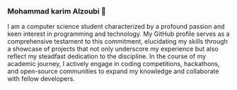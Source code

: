 ### Mohammad karim Alzoubi 👋

<!--
**karimAlzoubi/karimAlzoubi** is a ✨ _special_ ✨ repository because its `README.md` (this file) appears on your GitHub profile.

Here are some ideas to get you started:

- 🔭 I’m currently working on ...
- 🌱 I’m currently learning ...
- 👯 I’m looking to collaborate on ...
- 🤔 I’m looking for help with ...
- 💬 Ask me about ...
- 📫 How to reach me: ...
- 😄 Pronouns: ...
- ⚡ Fun fact: ...
-->

<p>I am a computer science student characterized by a profound passion and keen interest in programming and technology. My GitHub profile serves as a comprehensive testament to this commitment, elucidating my skills through a showcase of projects that not only underscore my experience but also reflect my steadfast dedication to the discipline. In the course of my academic journey, I actively engage in coding competitions, hackathons, and open-source communities to expand my knowledge and collaborate with fellow developers.</p>
